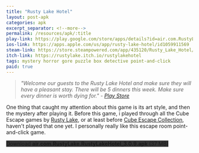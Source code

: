 ```yaml
---
title: "Rusty Lake Hotel"
layout: post-apk
categories: apk
excerpt_separator: <!--more-->
permalink: /resources/apk/:title
play-link: https://play.google.com/store/apps/details?id=air.com.RustyLake.RustyLakeHotel
ios-link: https://apps.apple.com/us/app/rusty-lake-hotel/id1059911569
steam-link: https://store.steampowered.com/app/435120/Rusty_Lake_Hotel/
itch-link: https://rustylake.itch.io/rustylakehotel
tags: mystery horror gore puzzle box detective point-and-click
paid: true
---
```


> _"Welcome our guests to the Rusty Lake Hotel and make sure they will have a pleasant stay. There will be 5 dinners this week. Make sure every dinner is worth dying for." - <a href="https://play.google.com/store/apps/details?id=air.com.RustyLake.RustyLakeHotel">Play Store</a>_

One thing that caught my attention about this game is its art style, and then the mystery after playing it. Before this game, i played through all the Cube Escape games by <a href="https://play.google.com/store/apps/dev?id=5341269538359321555">Rusty Lake</a>, or at least before <a href="https://play.google.com/store/apps/details?id=air.com.RustyLake.CubeEscapeCollection">Cube Escape Collection</a>, haven't played that one yet. I personally really like this escape room point-and-click game.

<div class="text-center">
    <a class="btn btn-dark btn-block w-100" onclick='apk("air.com.RustyLake.RustyLakeHotel_3.0.9.apk")' style="text-decoration: none; background-color: #333;"> Download <b>air.com.RustyLake.RustyLakeHotel_3.0.9.apk</b> (37 MB)</a>
</div>
